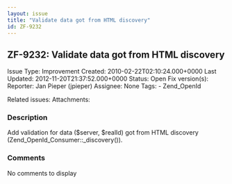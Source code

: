```yaml
---
layout: issue
title: "Validate data got from HTML discovery"
id: ZF-9232
---
```


ZF-9232: Validate data got from HTML discovery
----------------------------------------------

 Issue Type: Improvement Created: 2010-02-22T02:10:24.000+0000 Last Updated: 2012-11-20T21:37:52.000+0000 Status: Open Fix version(s): 
 Reporter:  Jan Pieper (jpieper)  Assignee:  None  Tags: - Zend\_OpenId
 
 Related issues: 
 Attachments: 
### Description

Add validation for data ($server, $realId) got from HTML discovery (Zend\_OpenId\_Consumer::\_discovery()).

 

 

### Comments

No comments to display